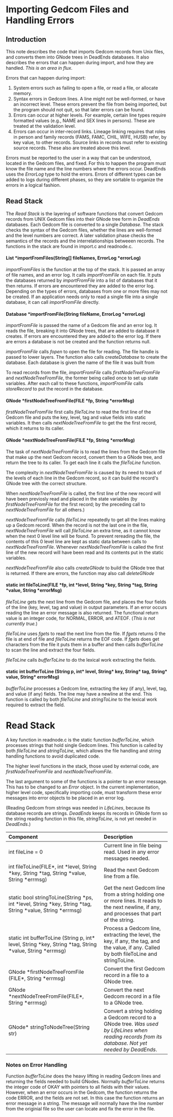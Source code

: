 # Importing Gedcom Files and Handling Errors

## Introduction

This note describes the code that imports Gedcom records from Unix files, and converts them into GNode trees in DeadEnds databases. It also describes the errors that can happen during import, and how they  are handled. *This is an area in flux*.

Errors that can happen during import:

1. System errors such as failing to open a file, or read a file, or allocate memory.
1. Syntax errors in Gedcom lines. A line might not be well-formed, or have an incorrect level. These errors prevent the file from being imported, but the program should not quit, so that later errors can be found.
1. Errors can occur at higher levels. For example, certain line types require formatted values (e.g., NAME and SEX lines in persons). These are treated at the validation level.
1. Errors can occur in inter-record links. Lineage linking requires that roles in person and family records (FAMS, FAMC, CHIL, WIFE, HUSB) refer, by key value, to other records. Source links in records must refer to existing source records. These also are treated above this level.

Errors must be reported to the user in a way that can be  understood, located in the Gedcom files, and fixed. For this to happen the program must know the file name and the line numbers where the errors occur. DeadEnds uses the *ErrorLog* type to hold the errors. Errors of different types can be added to logs during different phases, so they are sortable to organize the errors in a logical fashion.


## Read Stack
The *Read Stack* is the layering of software functions that convert Gedcom records from UNIX Gedcom files into their GNode tree form in *DeadEnds* databases. Each Gedcom file is converted to a single *Database*. The stack checks the syntax of the Gedcom files, whether the lines are well-formed and the level numbers are correct. A later validation phase checks the semantics of the records and the interrelationships betweeen records. The functions in the stack are found in import.c and readnode.c. 
    
#### List *importFromFiles(String[] fileNames, ErrorLog *errorLog)
*importFromFiles* is the function at the top of the stack. It is passed an array of file names, and an error log. It calls *importFromFile* on each file. It puts the databases returned by *importFromFile* into a list of databases that it then returns. If errors are encountered they are added to the error log. Depending on the types of errors, databases from one or more files may not be created. If an application needs only to read a single file into a single database, it can call *importFromFile* directly.

#### Database *importFromFile(String fileName, ErrorLog *errorLog)
*importFromFile* is passed the name of a Gedcom file and an error log. It reads the file, breaking it into GNode trees, that are added to database it creates. If errors are encountered they are added to the error log. If there are errors a database is not be created and the function returns null.

*importFromFile* calls *fopen* to open the file for reading. The file handle is passed to lower layers. The function also calls *createDatabase* to create the database. Each database is given the name of the file it was built from

To read records from the file, *importFromFile* calls *firstNodeTreeFromFile* and *nextNodeTreeFromFile*, the former being called once to set up state variables. After each call to these functions, *importFromFile* calls *storeRecord* to put the record in the database.

#### GNode *firstNodeTreeFromFile(FILE *fp, String *errorMsg)
*firstNodeTreeFromFile* first calls *fileToLine* to read the first line of the Gedcom file and puts the key, level, tag and value fields into static variables. It then calls *nextNodeTreeFromFile* to get the the first record, which it returns to its caller.

#### GNode *nextNodeTreeFromFile(FILE *fp, String *errorMsg)
The task of *nextNodeTreeFromFile* is to read the lines from the Gedcom file that make up the next Gedcom record, convert them to a GNode tree, and return the tree to its caller. To get each line it calls the *fileToLine* function.

The complexity in *nextNodeTreeFromFile* is caused by its need to track of the levels of each line in the Gedcom record, so it can build the record's GNode tree with the correct structure.

When *nextNodeTreeFromFile* is called, the first line of the new record will have been previosly read and placed in the state variables (by *firstNodeTreeFromFile* for the first record; by the preceding call to *nextNodeTreeFromFile* for all others.)

*nextNodeTreeFromFile* calls *fileToLine* repeatedly to get all the lines making up a Gedcom record. When the record is not the last one in the file, *nextNodeTreeFromFile* will call *fileToLine* an extra time, as it cannot know when the next 0 level line will be found. To prevent rereading the file, the contents of this 0 level line are kept as static data between calls to *nextNodeTreeFromFile*. Whenever *nextNodeTreeFromFile* is called the first line of the new record will have been read and its contents put in the static variables.

*nextNodeTreeFromFile* also calls *createGNode* to build the GNode tree that is returned. If there are errors, the function may also call *deleteGNode*

#### static int fileToLine(FILE *fp, int *level, String *key, String *tag, String *value, String *errorMsg)

*fileToLine* gets the next line from the Gedcom file, and places the four fields of the line (key, level, tag and value) in output parameters. If an error occurs reading the line an error message is also returned. The functional return value is an integer code, for NORMAL, ERROR, and ATEOF. (*This is not currently true.*)

*fileToLine* uses *fgets* to read the next line from the file. If *fgets* returns 0 the file is at end of file and *fileToLine* returns the EOF code. If *fgets* does get characters from the file it puts them in a buffer and then calls *bufferToLine* to scan the line and extract the four fields.

*fileToLine* calls *bufferToLine* to do the lexical work extracting the fields.
    
#### static int bufferToLine (String p, int* level, String* key, String* tag, String* value, String* errorMsg)

*bufferToLine* processes a Gedcom line, extracting the key (if any), level, tag, and value (if any) fields. The line may have a newline at the end. This function is called by both *fileToLine* and *stringToLine* to the lexical work required to extract the field.



# Read Stack


A key function in readnode.c is the static function *bufferToLine*, which processes strings that hold single Gedcom lines. This function is called by both *fileToLine* and *stringToLine*, which allows the file handling and string handling functions to avoid duplicated code.

The higher level functions in the stack, those used by external code, are *firstNodeTreeFromFile* and *nextNodeTreeFromFile*.

The last argument to some of the functions is a pointer to an error message. This has to be changed to an *Error* object. In the current implementation, higher level code, specifically importing code, must transform these error messages into error objects to be placed in an error log.

(Reading Gedcom from strings was needed in *LifeLines*, because its database records are strings. *DeadEnds* keeps its records in GNode form so the string reading function in this file, *stringToLine*, is not yet needed in *DeadEnds*.)

|Component|Description|
|:---|:---|
|int fileLine = 0|Current line in file being read. Used in any error messages needed.|
|int fileToLine(FILE\*, int *level, String *key, String *tag, String *value, String \*errmsg)|Read the next Gedcom line from a file.|
|static bool stringToLine(String *ps, int *level, String *key, String *tag, String *value, String \*errmsg)|Get the next Gedcom line from a string holding one or more lines. It reads to the next newline, if any, and processes that part of the  string.|
|static int bufferToLine (String p, int\* level, String \*key, String \*tag, String \*value, String \*errmsg)|Process a Gedcom line, extracting the level, the key, if any, the tag, and the value, if any. Called by both fileToLine and stringToLine.|
|GNode \*firstNodeTreeFromFile (FILE\*, String \*errmsg)|Convert the first Gedcom record in a file to a GNode tree.|
|GNode \*nextNodeTreeFromFile(FILE\*, String *errmsg)|Convert the next Gedcom record in a file to a GNode tree.|
|GNode* stringToNodeTree(String str)|Convert a string holding a  Gedcom record to a GNode tree. _Was used by LifeLines when reading records from its database. Not yet needed by DeadEnds_.|

### Notes on Error Handling
Function *bufferToLine* does the heavy lifting in reading Gedcom lines and returning the fields needed to build GNodes. Normally *bufferToLine* returns the integer code of OKAY with pointers to all fields with their values. However, when an error occurs in the Gedcom, the function returns the code ERROR, and the fields are not set. In this case the function returns an error message in a string. The message will normally have the line number from the originial file so the user can locate and fix the error in the file.